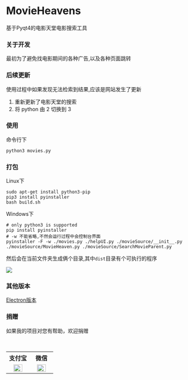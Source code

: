 # MovieHeavens

基于Pyqt4的电影天堂电影搜索工具

### 关于开发
最初为了避免找电影期间的各种广告,以及各种页面跳转

### 后续更新

使用过程中如果发现无法检索到结果,应该是网站发生了更新

1. 重新更新了电影天堂的搜索
2. 将 python 由 2 切换到 3

### 使用

命令行下

```python
python3 movies.py
```

### 打包

Linux下

```shell
sudo apt-get install python3-pip
pip3 install pyinstaller
bash build.sh
```

Windows下

```shell
# only python3 is supported
pip install pyinstaller
# -w 不能省略,不然会运行过程中会控制台界面
pyinstaller -F -w ./movies.py ./helpUI.py ./movieSource/__init__.py  ./movieSource/MovieHeaven.py ./movieSource/SearchMovieParent.py 
```

然后会在当前文件夹生成俩个目录,其中<code>dist</code>目录有个可执行的程序


![](http://ww2.sinaimg.cn/large/d9e82fa4jw1f7nembhbr1g20dq09nna1.gif)

### 其他版本

[Electron版本](https://github.com/lt94/electron-searchMovies)

### 捐赠

如果我的项目对您有帮助，欢迎捐赠

<table>
  <tr>
    <th width="50%">支付宝</th>
    <th width="50%">微信</th>
  </tr>
  <tr></tr>
  <tr align="center">
    <td><img width="70%" src="http://ww1.sinaimg.cn/large/006wYWbGly1fm10itkjb6j30aj0a9t8w.jpg"></td>
    <td><img width="70%" src="http://ww1.sinaimg.cn/large/006wYWbGly1fm10jihygsj309r09tglw.jpg"></td>
  </tr>
</table>

